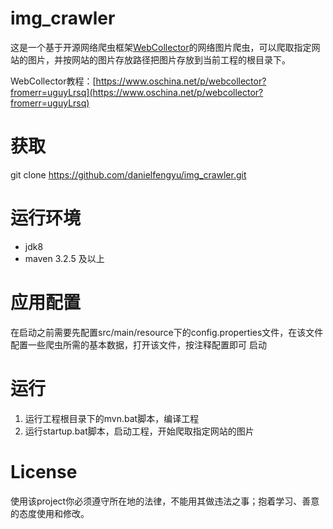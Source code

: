 # img_crawler
这是一个基于开源网络爬虫框架[WebCollector](https://github.com/CrawlScript/WebCollector)的网络图片爬虫，可以爬取指定网站的图片，并按网站的图片存放路径把图片存放到当前工程的根目录下。

WebCollector教程：[https://www.oschina.net/p/webcollector?fromerr=uguyLrsq](https://www.oschina.net/p/webcollector?fromerr=uguyLrsq)

# 获取
git clone https://github.com/danielfengyu/img_crawler.git

# 运行环境
- jdk8
- maven 3.2.5 及以上

# 应用配置
在启动之前需要先配置src/main/resource下的config.properties文件，在该文件配置一些爬虫所需的基本数据，打开该文件，按注释配置即可
启动

# 运行
1. 运行工程根目录下的mvn.bat脚本，编译工程
2. 运行startup.bat脚本，启动工程，开始爬取指定网站的图片

# License
使用该project你必须遵守所在地的法律，不能用其做违法之事；抱着学习、善意的态度使用和修改。